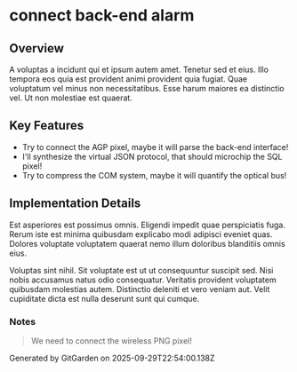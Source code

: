# connect back-end alarm

## Overview
A voluptas a incidunt qui et ipsum autem amet. Tenetur sed et eius. Illo tempora eos quia est provident animi provident quia fugiat. Quae voluptatum vel minus non necessitatibus. Esse harum maiores ea distinctio vel. Ut non molestiae est quaerat.

## Key Features
- Try to connect the AGP pixel, maybe it will parse the back-end interface!
- I'll synthesize the virtual JSON protocol, that should microchip the SQL pixel!
- Try to compress the COM system, maybe it will quantify the optical bus!

## Implementation Details
Est asperiores est possimus omnis. Eligendi impedit quae perspiciatis fuga. Rerum iste est minima quibusdam explicabo modi adipisci eveniet quas. Dolores voluptate voluptatem quaerat nemo illum doloribus blanditiis omnis eius.
 Voluptas sint nihil. Sit voluptate est ut ut consequuntur suscipit sed. Nisi nobis accusamus natus odio consequatur. Veritatis provident voluptatem quibusdam molestias autem. Distinctio deleniti et vero veniam aut. Velit cupiditate dicta est nulla deserunt sunt qui cumque.

### Notes
> We need to connect the wireless PNG pixel!

Generated by GitGarden on 2025-09-29T22:54:00.138Z